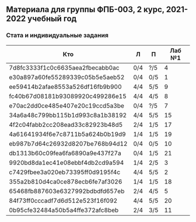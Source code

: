 ## Материала для группы ФПБ-003, 2 курс, 2021-2022 учебный год

### Стата и индивидуальные задания

| Кто    | Л    | П  | Лаб №1 |
| ------------- |------|-----|-----|
| 7d8fc3333f1c0c6635aea2fbecabb0ac | 0/4 | ?/5 | 4 |
| e30a897a60fe55289339c05b5e5aeb52 | 0/4 | 0/5 | 1 |
| ee59414b2afae8553a526df16fb9b900 | 4/4 | 5/5 | 9 |
| fc40b67d08181b93089920c499286e15 | 4/4 | 4/5 | 8 |
| e70ac2dd0ce485e407e20c19ccd5a3be | 0/4 | ?/5 | 7 |
| 34a6a48c799bb115b1d993c8a1b38192 | 4/4 | 5/5 | 15 |
| 4f2c04fabb2cc208ead33c82923b48d5 | 2/4 | 1/5 | 17 |
| 4a61641934f6e7c8711b5a624b0b19d9 | 1/4 | 1/5 | 19 |
| eb987b7d64c26932d8207be768b94d12 | 0/4 | 0/5 | 10 |
| db1313b60c09fea6fa6890a9e437f27a | 0/4 | 1/5 | 21 |
| 9920bd8da1ec41e08ebbf4db2cd9a594 | 1/4 | 2/5 | 3 |
| c7429fbee3a020eb73395ff0d9195f4c | 4/4 | 5/5 | 2 |
| 355a2b810d4ca0ce878ecb6fe7af3026 | 1/4 | 1/5 | 18 |
| 65468fb887603e6327992bdbdfd657eb | 2/4 | 4/5 | 5 |
| 84f73ff0cccadf7d6d512e523f16f092 | 4/4 | 5/5 | 20 |
| 0b95cfe32484a50b5a4ffe372afc8beb | 2/4 | 3/5 | 11 |

